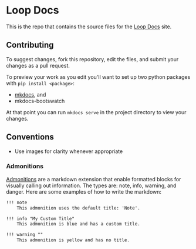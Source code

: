 # Loop Docs

This is the repo that contains the source files for the [Loop Docs](https://loopkit.github.io/loopdocs) site.

## Contributing

To suggest changes, fork this repository, edit the files, and submit your changes as a pull request.

To preview your work as you edit you'll want to set up two python packages with `pip install <package>`:
* [mkdocs](http://www.mkdocs.org/), and
* mkdocs-bootswatch

At that point you can run `mkdocs serve` in the project directory to view your changes.

## Conventions

* Use images for clarity whenever appropriate

### Admonitions
[Admonitions](https://pythonhosted.org/Markdown/extensions/admonition.html) are a markdown extension that enable formatted blocks for visually calling out information. The types are: note, info, warning, and danger. Here are some examples of how to write the markdown:

```markdown
!!! note
    This admonition uses the default title: 'Note'.

!!! info "My Custom Title"
    This admonition is blue and has a custom title.

!!! warning ""
    This admonition is yellow and has no title.
```
